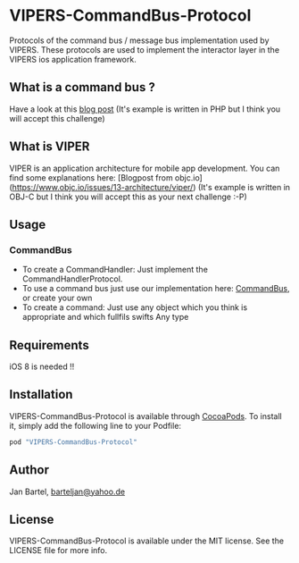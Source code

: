 # VIPERS-CommandBus-Protocol

Protocols of the command bus / message bus implementation used by VIPERS. These protocols are used to implement the interactor layer in the VIPERS ios application framework.

## What is a command bus ?
Have a look at this [blog post](http://php-and-symfony.matthiasnoback.nl/2015/01/a-wave-of-command-buses/) (It's example is written in PHP but I think you will accept this challenge)

## What is VIPER

VIPER is an application architecture for mobile app development.
You can find some explanations here: [Blogpost from objc.io] (https://www.objc.io/issues/13-architecture/viper/)  (It's example is written in OBJ-C but I think you will accept this as your next challenge :-P)


## Usage

### CommandBus
* To create a CommandHandler: Just implement the CommandHandlerProtocol.
* To use a command bus just use our implementation here: [CommandBus](https://github.com/VIPER-Swift/VIPERS-CommandBus), or create your own
* To create a command: Just use any object which you think is appropriate and which fullfils swifts Any type 


## Requirements
iOS 8 is needed !!

## Installation

VIPERS-CommandBus-Protocol is available through [CocoaPods](http://cocoapods.org). To install
it, simply add the following line to your Podfile:

```ruby
pod "VIPERS-CommandBus-Protocol"
```

## Author

Jan Bartel, barteljan@yahoo.de

## License

VIPERS-CommandBus-Protocol is available under the MIT license. See the LICENSE file for more info.
